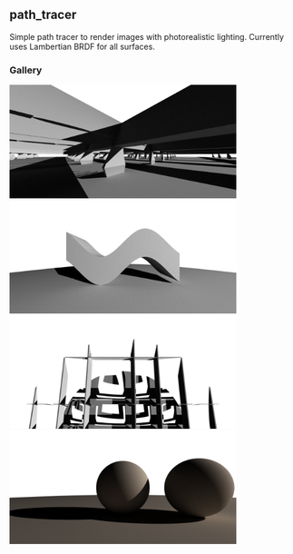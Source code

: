## path_tracer

Simple path tracer to render images with photorealistic lighting. Currently uses Lambertian BRDF for all surfaces.


### Gallery

<div>
  <img src="https://raw.githubusercontent.com/rparkchan/path_tracer/master/examples/64spp_blackfract.png" alt="drawing" width="400"/>
  <img src="https://raw.githubusercontent.com/rparkchan/path_tracer/master/examples/64spp_sine.png" alt="drawing" width="400"/>
  <img src="https://raw.githubusercontent.com/rparkchan/path_tracer/master/examples/128spp_smalldepth.png" alt="drawing" width="400"/>
  <img src="https://raw.githubusercontent.com/rparkchan/path_tracer/master/examples/64spp_browncirclesedited.png" alt="drawing" width="400"/>
</div>

